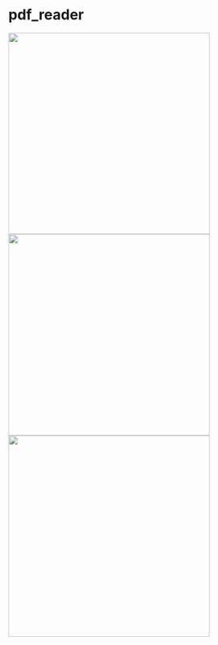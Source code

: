 # pdf_reader


<img src="https://user-images.githubusercontent.com/79628694/212727779-a9473f97-089c-40d4-8183-90a7d79776f7.png" height="400">
<img src="https://user-images.githubusercontent.com/79628694/212727787-365b7cb9-a10d-42e9-8eb9-06927a1ce56f.png" height="400">
<img src="https://user-images.githubusercontent.com/79628694/212727790-9b186a09-a698-48ec-9133-9361da15bafc.png" height="400">

